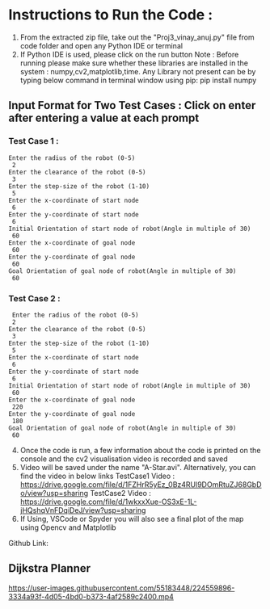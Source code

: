 # Instructions to Run the Code : 

1. From the extracted zip file, take out the "Proj3_vinay_anuj.py" file from code folder and open any Python IDE or terminal
3. If Python IDE is used, please click on the run button
Note : Before running please make sure whether these libraries are installed in the system : numpy,cv2,matplotlib,time.
Any Library not present can be by typing below command in terminal window using pip:
       pip install numpy
       
## Input Format for Two Test Cases : Click on enter after entering a value at each prompt

### Test Case 1 : 
	Enter the radius of the robot (0-5)
	 2
	Enter the clearance of the robot (0-5)
	 3
	Enter the step-size of the robot (1-10)
	 5
	Enter the x-coordinate of start node
	 6
	Enter the y-coordinate of start node
	 6
	Initial Orientation of start node of robot(Angle in multiple of 30)
	 60
	Enter the x-coordinate of goal node
	 60
	Enter the y-coordinate of goal node
	 60
	Goal Orientation of goal node of robot(Angle in multiple of 30)
	 60
### Test Case 2 : 
	 Enter the radius of the robot (0-5)
	 2
	Enter the clearance of the robot (0-5)
	 3
	Enter the step-size of the robot (1-10)
	 5
	Enter the x-coordinate of start node
	 6
	Enter the y-coordinate of start node
	 6
	Initial Orientation of start node of robot(Angle in multiple of 30)
	 60
	Enter the x-coordinate of goal node
	 220
	Enter the y-coordinate of goal node
	 180
	Goal Orientation of goal node of robot(Angle in multiple of 30)
	 60




4. Once the code is run, a few information about the code is printed on the console and the cv2 visualisation video is recorded and saved
5. Video will be saved under the name "A-Star.avi". Alternatively, you can find the video in below links
    TestCase1 Video : https://drive.google.com/file/d/1FZHrR5yEz_0Bz4RUl9DOmRtuZJ68GbDo/view?usp=sharing
    TestCase2 Video : https://drive.google.com/file/d/1wkxxXue-OS3xE-1L-jHQshqVnFDqiDeJ/view?usp=sharing
6. If Using, VSCode or Spyder you will also see a final plot of the map using Opencv and Matplotlib

Github Link: 


## Dijkstra Planner

https://user-images.githubusercontent.com/55183448/224559896-3334a93f-4d05-4bd0-b373-4af2589c2400.mp4


